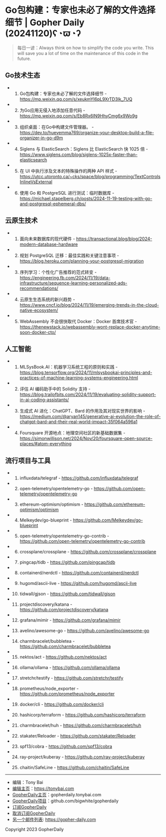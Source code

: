 # Go包构建：专家也未必了解的文件选择细节 | Gopher Daily (20241120)ʕ◔ϖ◔ʔ

>每日一谚：Always think on how to simplify the code you write. This will save you a lot of time on the maintenance of this code in the future.

## Go技术生态


- 1. Go包构建：专家也未必了解的文件选择细节 - https://mp.weixin.qq.com/s/xeukmYI6pL9XrTD3Ik_7UQ

- 2. 为Go应用无侵入地添加任意代码 - https://mp.weixin.qq.com/s/Eb8Rx6lN9HhyCmg6x9Wo9g

- 3. 组织桌面：在Go中构建文件管理器。 - https://dev.to/hueyemma769/organize-your-desktop-build-a-file-organizer-in-go-d9m

- 4. Siglens 与 ElasticSearch：Siglens 比 ElasticSearch 快 1025 倍 - https://www.siglens.com/blog/siglens-1025x-faster-than-elasticsearch

- 5. 在 UI 中执行涉及文本的特殊操作的两种 API 样式 - https://utcc.utoronto.ca/~cks/space/blog/programming/TextControlsInlineVsExternal

- 6. 使用 Go 和 PostgreSQL 进行测试：临时数据库 - https://michael.stapelberg.ch/posts/2024-11-19-testing-with-go-and-postgresql-ephemeral-dbs/


## 云原生技术


- 1. 面向未来数据库的现代硬件 - https://transactional.blog/blog/2024-modern-database-hardware

- 2. 规划 PostgreSQL 迁移：最佳实践和关键注意事项 - https://blog.heroku.com/planning-your-postgresql-migration

- 3. 序列学习：个性化广告推荐的范式转变 - https://engineering.fb.com/2024/11/19/data-infrastructure/sequence-learning-personalized-ads-recommendations/

- 4. 云原生生态系统的新兴趋势 - https://www.cncf.io/blog/2024/11/19/emerging-trends-in-the-cloud-native-ecosystem/

- 5. WebAssembly 不会很快取代 Docker：Docker 首席技术官 - https://thenewstack.io/webassembly-wont-replace-docker-anytime-soon-docker-cto/


## 人工智能


- 1. MLSysBook.AI：机器学习系统工程的原则和实践 - https://blog.tensorflow.org/2024/11/mlsysbookai-principles-and-practices-of-machine-learning-systems-engineering.html

- 2. 评估 AI 编码助手中的 Solidity 支持 - https://blog.trailofbits.com/2024/11/19/evaluating-solidity-support-in-ai-coding-assistants/

- 3. 生成式 AI 进化：ChatGPT、Bard 的作用及其对现实世界的影响 - https://medium.com/@aryan145/generative-ai-evolution-the-role-of-chatgpt-bard-and-their-real-world-impact-35f064a596a1

- 4. Foursquare 开源地点：地理空间社区的新基础数据集 - https://simonwillison.net/2024/Nov/20/foursquare-open-source-places/#atom-everything


## 流行项目与工具


- 1. influxdata/telegraf - https://github.com/influxdata/telegraf

- 2. open-telemetry/opentelemetry-go - https://github.com/open-telemetry/opentelemetry-go

- 3. ethereum-optimism/optimism - https://github.com/ethereum-optimism/optimism

- 4. Melkeydev/go-blueprint - https://github.com/Melkeydev/go-blueprint

- 5. open-telemetry/opentelemetry-go-contrib - https://github.com/open-telemetry/opentelemetry-go-contrib

- 6. crossplane/crossplane - https://github.com/crossplane/crossplane

- 7. pingcap/tidb - https://github.com/pingcap/tidb

- 8. containerd/nerdctl - https://github.com/containerd/nerdctl

- 9. hugomd/ascii-live - https://github.com/hugomd/ascii-live

- 10. tidwall/gjson - https://github.com/tidwall/gjson

- 11. projectdiscovery/katana - https://github.com/projectdiscovery/katana

- 12. grafana/mimir - https://github.com/grafana/mimir

- 13. avelino/awesome-go - https://github.com/avelino/awesome-go

- 14. charmbracelet/bubbletea - https://github.com/charmbracelet/bubbletea

- 15. nektos/act - https://github.com/nektos/act

- 16. ollama/ollama - https://github.com/ollama/ollama

- 17. stretchr/testify - https://github.com/stretchr/testify

- 18. prometheus/node_exporter - https://github.com/prometheus/node_exporter

- 19. docker/cli - https://github.com/docker/cli

- 20. hashicorp/terraform - https://github.com/hashicorp/terraform

- 21. charmbracelet/huh - https://github.com/charmbracelet/huh

- 22. stakater/Reloader - https://github.com/stakater/Reloader

- 23. spf13/cobra - https://github.com/spf13/cobra

- 24. ray-project/kuberay - https://github.com/ray-project/kuberay

- 25. chaitin/SafeLine - https://github.com/chaitin/SafeLine


----

- 编辑：Tony Bai
- [编辑主页](https://tonybai.com)：https://tonybai.com
- [GopherDaily主页](https://gopherdaily.tonybai.com)：gopherdaily.tonybai.com
- [GopherDaily项目](https://github.com/bigwhite/gopherdaily)：github.com/bigwhite/gopherdaily
- [订阅GopherDaily](https://gopherdaily.tonybai.com/subscribe)
- [取消订阅GopherDaily](https://gopherdaily.tonybai.com/unsubscribe)
- [另一个邮件列表](https://gopher-daily.com): https://gopher-daily.com

Copyright 2023 GopherDaily
